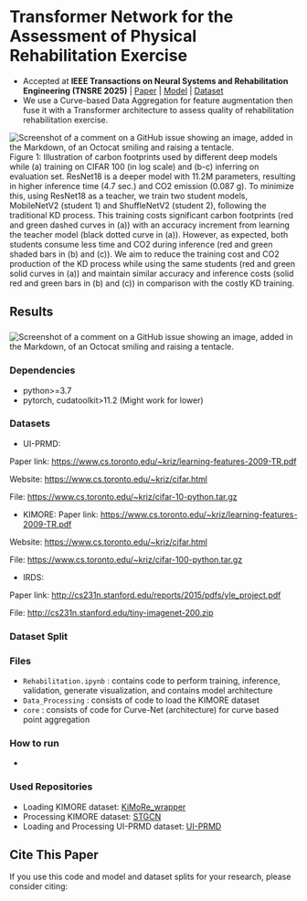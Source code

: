 # Transformer Network for the Assessment of Physical Rehabilitation Exercise

* Accepted at **IEEE Transactions on Neural Systems and Rehabilitation Engineering (TNSRE 2025)** | [Paper](https://aclanthology.org/2023.emnlp-main.618/) | [Model]() | [Dataset](https://huggingface.co/datasets/PeacefulData/HyPoradise-v1-GigaSpeech)
* We use a Curve-based Data Aggregation for feature augmentation then fuse it with a Transformer architecture to assess quality of rehabilitation rehabilitation exercise.


![Screenshot of a comment on a GitHub issue showing an image, added in the Markdown, of an Octocat smiling and raising a tentacle.]()
Figure 1: Illustration of carbon footprints used by different deep models while (a) training on CIFAR 100 (in log scale) and (b-c) inferring on evaluation set. ResNet18 is a deeper model with 11.2M parameters, resulting in higher inference time (4.7 sec.) and CO2 emission (0.087 g). To minimize this, using ResNet18 as a teacher, we train two student models, MobileNetV2 (student 1) and ShuffleNetV2 (student 2), following the traditional KD process. This training costs significant carbon footprints (red and green dashed curves in (a)) with an accuracy increment from learning the teacher model (black dotted curve in (a)). However, as expected, both students consume less time and CO2 during inference (red and green shaded bars in (b) and (c)). We aim to reduce the training cost and CO2 production of the KD process while using the same students (red and green solid curves in (a)) and maintain similar accuracy and inference costs (solid red and green bars in (b) and (c)) in comparison with the costly KD training.

## Results
### 

![Screenshot of a comment on a GitHub issue showing an image, added in the Markdown, of an Octocat smiling and raising a tentacle.]()

### Dependencies
- python>=3.7
- pytorch, cudatoolkit>11.2 (Might work for lower)

### Datasets

* UI-PRMD: 

Paper link: https://www.cs.toronto.edu/~kriz/learning-features-2009-TR.pdf

Website: https://www.cs.toronto.edu/~kriz/cifar.html

File: https://www.cs.toronto.edu/~kriz/cifar-10-python.tar.gz

* KIMORE: 
Paper link: https://www.cs.toronto.edu/~kriz/learning-features-2009-TR.pdf

Website: https://www.cs.toronto.edu/~kriz/cifar.html

File: https://www.cs.toronto.edu/~kriz/cifar-100-python.tar.gz

* IRDS: 

Paper link: http://cs231n.stanford.edu/reports/2015/pdfs/yle_project.pdf

File: http://cs231n.stanford.edu/tiny-imagenet-200.zip

### Dataset Split



### Files

* `Rehabilitation.ipynb` : contains code to perform training, inference, validation, generate visualization, and contains model architecture
* `Data_Processing` : consists of code to load the KIMORE dataset
* `core` : consists of code for Curve-Net (architecture) for curve based point aggregation

### How to run
- 

### Used Repositories

* Loading KIMORE dataset: [KiMoRe_wrapper](https://github.com/petteriTeikari/KiMoRe_wrapper)
* Processing KIMORE dataset: [STGCN](https://github.com/fokhruli/STGCN-rehab)
* Loading and Processing UI-PRMD dataset: [UI-PRMD](https://github.com/avakanski/A-Deep-Learning-Framework-for-Assessing-Physical-Rehabilitation-Exercises)

## Cite This Paper
If you use this code and model and dataset splits for your research, please consider citing:

